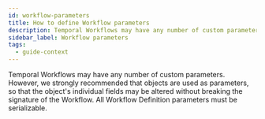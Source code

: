 ```yaml
---
id: workflow-parameters
title: How to define Workflow parameters
description: Temporal Workflows may have any number of custom parameters.
sidebar_label: Workflow parameters
tags:
  - guide-context
---
```


Temporal Workflows may have any number of custom parameters.
However, we strongly recommended that objects are used as parameters, so that the object's individual fields may be altered without breaking the signature of the Workflow.
All Workflow Definition parameters must be serializable.
